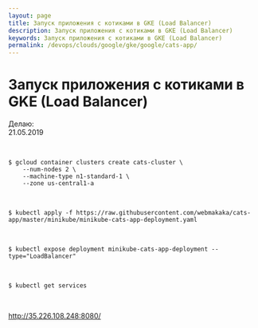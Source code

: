 ```yaml
---
layout: page
title: Запуск приложения с котиками в GKE (Load Balancer)
description: Запуск приложения с котиками в GKE (Load Balancer)
keywords: Запуск приложения с котиками в GKE (Load Balancer)
permalink: /devops/clouds/google/gke/google/cats-app/
---
```


# Запуск приложения с котиками в GKE (Load Balancer)

Делаю:  
21.05.2019

<br/>

    $ gcloud container clusters create cats-cluster \
        --num-nodes 2 \
        --machine-type n1-standard-1 \
        --zone us-central1-a

<br/>

    $ kubectl apply -f https://raw.githubusercontent.com/webmakaka/cats-app/master/minikube/minikube-cats-app-deployment.yaml

<br/>

    $ kubectl expose deployment minikube-cats-app-deployment --type="LoadBalancer"

<br/>

    $ kubectl get services

<br/>

http://35.226.108.248:8080/
